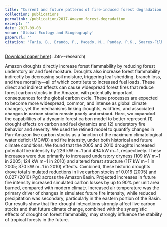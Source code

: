 ```yaml
---
title: "Current and future patterns of fire-induced forest degradation in Amazonia. Environmental Research Letters"
collection: publications
permalink: /publication/2017-Amazon-forest-degradation
excerpt: ''
date: 2017-09-08
venue: 'Global Ecology and Biogeography'
paperurl: ''
citation: 'Faria, B., Brando, P., Macedo, M., Panday, P.K., Soares-Filho, B., and Coe, M.T. (2017). &quot;Current and future patterns of fire-induced forest degradation in Amazonia.&quot; <i>Environmental Research Letters</i>. 12(095005).'
---
```


[Download paper here](http://prajjwalpanday.github.io/files/research/DeFaria_Panday_et_al_2017.pdf){: .btn--research}

Amazon droughts directly increase forest flammability by reducing forest understory air and fuel moisture. Droughts also increase forest flammability indirectly by decreasing soil moisture, triggering leaf shedding, branch loss, and tree mortality—all of which contribute to increased fuel loads. These direct and indirect effects can cause widespread forest fires that reduce forest carbon stocks in the Amazon, with potentially important consequences for the global carbon cycle. These processes are expected to become more widespread, common, and intense as global climate changes, yet the mechanisms linking droughts, wildfires, and associated changes in carbon stocks remain poorly understood. Here, we expanded the capabilities of a dynamic forest carbon model to better represent (1) drought effects on carbon and fuel dynamics and (2) understory fire behavior and severity. We used the refined model to quantify changes in Pan-Amazon live carbon stocks as a function of the maximum climatological water deficit (MCWD) and fire intensity, under both historical and future climate conditions. We found that the 2005 and 2010 droughts increased potential fire intensity by 226 kW m−1 and 494 kW m−1, respectively. These increases were due primarily to increased understory dryness (109 kW m−1 in 2005; 124 kW m−1 in 2010) and altered forest structure (117 kW m−1 in 2005; 370 kW m−1 in 2010) effects. Combined, these historic droughts drove total simulated reductions in live carbon stocks of 0.016 (2005) and 0.027 (2010) PgC across the Amazon Basin. Projected increases in future fire intensity increased simulated carbon losses by up to 90% per unit area burned, compared with modern climate. Increased air temperature was the primary driver of changes in simulated future fire intensity, while reduced precipitation was secondary, particularly in the eastern portion of the Basin. Our results show that fire-drought interactions strongly affect live carbon stocks and that future climate change, combined with the synergistic effects of drought on forest flammability, may strongly influence the stability of tropical forests in the future.
